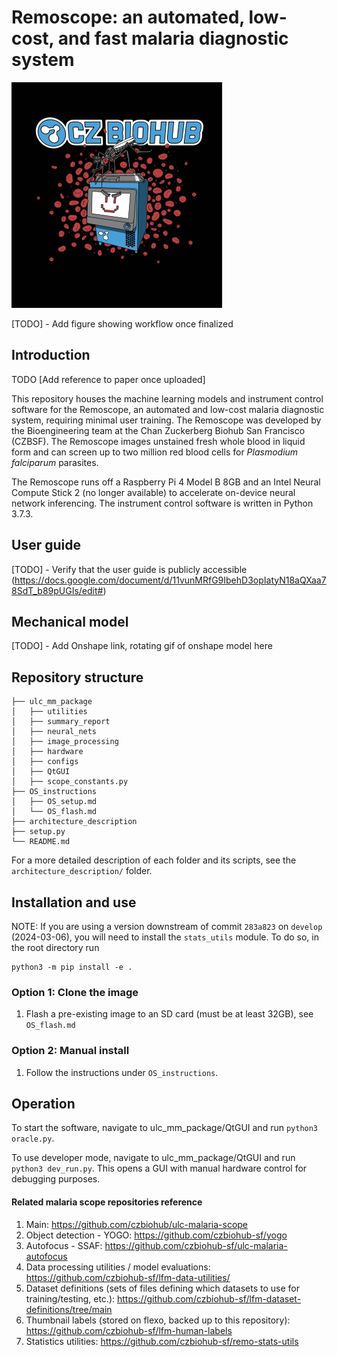 # Remoscope: an automated, low-cost, and fast malaria diagnostic system
![An artistic rendition of the Remoscope](icon.png)

[TODO] - Add figure showing workflow once finalized

## Introduction
TODO [Add reference to paper once uploaded]

This repository houses the machine learning models and instrument control software for the Remoscope, an automated and low-cost malaria diagnostic system, requiring minimal user training. The Remoscope was developed by the Bioengineering team at the Chan Zuckerberg Biohub San Francisco (CZBSF). The Remoscope images unstained fresh whole blood in liquid form and can screen up to two million red blood cells for _Plasmodium falciparum_ parasites.

The Remoscope runs off a Raspberry Pi 4 Model B 8GB and an Intel Neural Compute Stick 2 (no longer available) to accelerate on-device neural network inferencing. The instrument control software is written in Python 3.7.3.

## User guide
[TODO] - Verify that the user guide is publicly accessible (https://docs.google.com/document/d/11vunMRfG9IbehD3opIatyN18aQXaa78SdT_b89pUGIs/edit#)

## Mechanical model
[TODO] - Add Onshape link, rotating gif of onshape model here

## Repository structure
```
├── ulc_mm_package
│   ├── utilities
│   ├── summary_report
│   ├── neural_nets
│   ├── image_processing
│   ├── hardware
│   ├── configs
│   ├── QtGUI
│   ├── scope_constants.py
├── OS_instructions
│   ├── OS_setup.md
│   └── OS_flash.md
├── architecture_description
├── setup.py
└── README.md
```

For a more detailed description of each folder and its scripts, see the `architecture_description/` folder.

## Installation and use

NOTE: If you are using a version downstream of commit `283a823` on `develop` (2024-03-06), you will need to install the `stats_utils` module. To do so, in the root directory run
```
python3 -m pip install -e .
```

### Option 1: Clone the image
1. Flash a pre-existing image to an SD card (must be at least 32GB), see `OS_flash.md`

### Option 2: Manual install
1. Follow the instructions under `OS_instructions`.

## Operation

To start the software, navigate to ulc_mm_package/QtGUI and run `python3 oracle.py`.

To use developer mode, navigate to ulc_mm_package/QtGUI and run `python3 dev_run.py`. This opens a GUI with manual hardware control for debugging purposes.

#### Related malaria scope repositories reference
1. Main: https://github.com/czbiohub/ulc-malaria-scope
2. Object detection - YOGO: https://github.com/czbiohub-sf/yogo
3. Autofocus - SSAF: https://github.com/czbiohub-sf/ulc-malaria-autofocus
4. Data processing utilities / model evaluations: https://github.com/czbiohub-sf/lfm-data-utilities/
5. Dataset definitions (sets of files defining which datasets to use for training/testing, etc.): https://github.com/czbiohub-sf/lfm-dataset-definitions/tree/main
6. Thumbnail labels (stored on flexo, backed up to this repository): https://github.com/czbiohub-sf/lfm-human-labels
7. Statistics utilities: https://github.com/czbiohub-sf/remo-stats-utils
